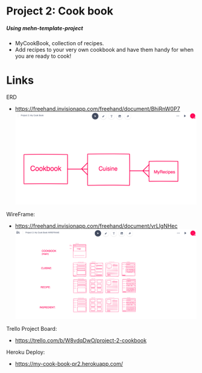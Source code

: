 # Project 2: Cook book
##### Using mehn-template-project

- MyCookBook, collection of recipes. 
- Add recipes to your very own cookbook and have them handy for when you are ready to cook!

# Links

ERD
- https://freehand.invisionapp.com/freehand/document/BhiRnW0P7
![erd image](public/images/ERD-cookbook.png)

WireFrame:
- https://freehand.invisionapp.com/freehand/document/vrLlgNHec
![wireframe image](public/images/wireframe-cookbook.png)

Trello Project Board:
- https://trello.com/b/W8vdqDwO/project-2-cookbook

Heroku Deploy:
- https://my-cook-book-pr2.herokuapp.com/


